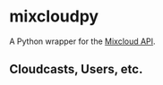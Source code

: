 mixcloudpy
==========

A Python wrapper for the [Mixcloud API](http://www.mixcloud.com/developers/).

## Cloudcasts, Users, etc.



